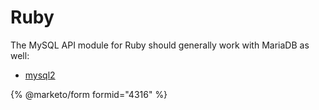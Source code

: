 # Ruby

The MySQL API module for Ruby should generally work with MariaDB as well:

* [mysql2](https://rubygems.org/gems/mysql2)

{% @marketo/form formid="4316" %}
